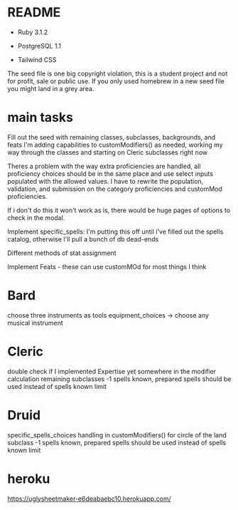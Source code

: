 # README

* Ruby 3.1.2

* PostgreSQL 1.1

* Tailwind CSS

The seed file is one big copyright violation, this is a student project and not for profit, sale or public use. If you only used homebrew in a new seed file you might land in a grey area.

# main tasks

Fill out the seed with remaining classes, subclasses, backgrounds, and feats
  I'm adding capabilities to customModifiers() as needed, working my way through the classes and starting on Cleric subclasses right now

  Theres a problem with the way extra proficiencies are handled, all proficiency choices should be in the same place and use select inputs populated with the allowed values.
  I have to rewrite the population, validation, and submission on the category proficiencies and customMod proficiencies.

  If i don't do this it won't work as is, there would be huge pages of options to check in the modal.

Implement specific_spells:
  I'm putting this off until i've filled out the spells catalog, otherwise I'll pull a bunch of db dead-ends

Different methods of stat assignment

Implement Feats - these can use customMOd for most things I think

#  Bard
   choose three instruments as tools
   equipment_choices -> choose any musical instrument

# Cleric
  double check if I implemented Expertise yet somewhere in the modifier calculation
  remaining subclasses
  -1 spells known, prepared spells should be used instead of spells known limit

# Druid
  specific_spells_choices handling in customModifiers() for circle of the land subclass
  -1 spells known, prepared spells should be used instead of spells known limit
# heroku
https://uglysheetmaker-e6deabaebc10.herokuapp.com/